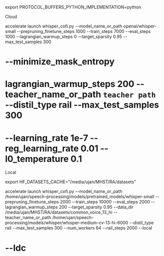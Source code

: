 export PROTOCOL_BUFFERS_PYTHON_IMPLEMENTATION=python

Cloud

accelerate launch whisper_cofi.py --model_name_or_path openai/whisper-small --prepruning_finetune_steps 1000 --train_steps 7000 --eval_steps 1000 --lagrangian_warmup_steps 0 --target_sparsity 0.95 --max_test_samples 300

# --minimize_mask_entropy

# lagrangian_warmup_steps 200 --teacher_name_or_path `teacher path` --distil_type rail --max_test_samples 300

# --learning_rate 1e-7 --reg_learning_rate 0.01 --l0_temperature 0.1

Local

export HF_DATASETS_CACHE="/media/ujan/MHST/RA/datasets"

accelerate launch whisper_cofi.py --model_name_or_path /home/ujan/speech-processing/models/pretrained_models/whisper-small --prepruning_finetune_steps 2000 --train_steps 10000 --eval_steps 2000 --lagrangian_warmup_steps 200 --target_sparsity 0.95 --data_dir /media/ujan/MHST/RA/datasets/common_voice_13_hi --teacher_name_or_path /home/ujan/speech-processing/models/whisper/whisper-medium-cv-13-hi-6000 --distil_type rail --max_test_samples 300 --num_workers 64 --rail_steps 2000 --local

# --ldc